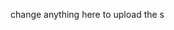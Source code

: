 change anything here to upload the s
<!--stackedit_data:
eyJoaXN0b3J5IjpbMjA1MzkyMDgwNCwxMjY4ODM2NzA4XX0=
-->